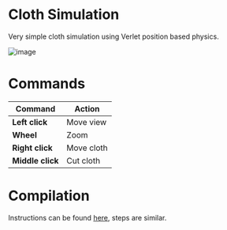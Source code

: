 # Cloth Simulation

Very simple cloth simulation using Verlet position based physics.

![image](https://github.com/johnBuffer/ClothSimulation/blob/main/images/image_1.png)

# Commands

|Command|Action|
|---|---|
|**Left click**|Move view|
|**Wheel**|Zoom|
|**Right click**|Move cloth|
|**Middle click**|Cut cloth|

# Compilation

Instructions can be found [here](https://github.com/johnBuffer/AntSimulator#compilation), steps are similar.
